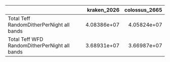 |                                               |   kraken_2026 |   colossus_2665 |
|:----------------------------------------------|--------------:|----------------:|
| Total Teff RandomDitherPerNight all bands     |   4.08386e+07 |     4.05824e+07 |
| Total Teff WFD RandomDitherPerNight all bands |   3.68931e+07 |     3.66987e+07 |

